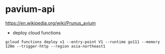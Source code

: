 # pavium-api

https://en.wikipedia.org/wiki/Prunus_avium

+ deploy cloud functions

```
gcloud functions deploy v1 --entry-point V1 --runtime go111 --memory 128m --trigger-http --region asia-northeast1
```
